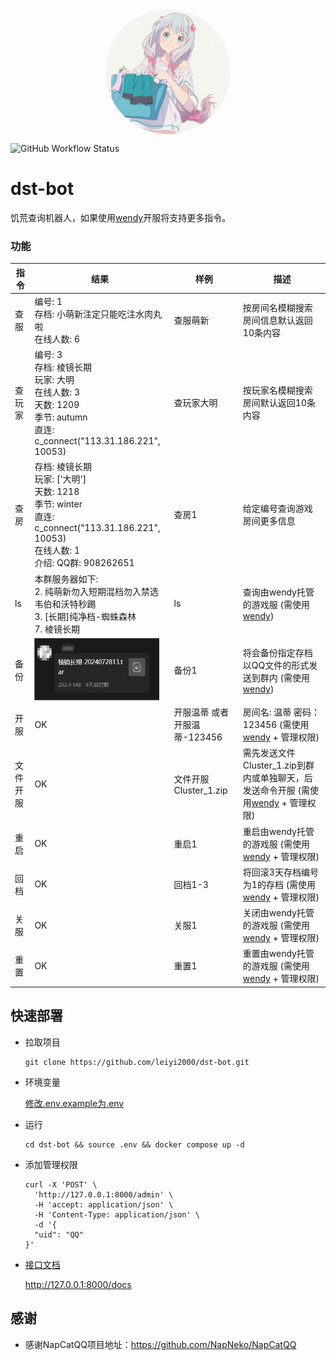 <div align="center">
    <img src="https://raw.githubusercontent.com/leiyi2000/dst-bot/main/docs/logo.png" style="width:200px; height:200px; border-radius:50%; display:block; margin:auto;" />
</div>


![GitHub Workflow Status](https://img.shields.io/github/actions/workflow/status/leiyi2000/dst-bot/main.yml)

# dst-bot
饥荒查询机器人，如果使用[wendy](https://github.com/leiyi2000/wendy)开服将支持更多指令。


### 功能

指令 | 结果 | 样例 | 描述
---- | --- | --- | ---
查服 | 编号: 1<br>存档: 小萌新注定只能吃注水肉丸啦<br>在线人数: 6 | 查服萌新 | 按房间名模糊搜索房间信息默认返回10条内容
查玩家 | 编号: 3<br>存档: 棱镜长期<br>玩家: 大明<br>在线人数: 3<br>天数: 1209<br>季节: autumn<br>直连: c_connect("113.31.186.221", 10053) | 查玩家大明 | 按玩家名模糊搜索房间默认返回10条内容
查房 | 存档: 棱镜长期<br>玩家: ['大明']<br>天数: 1218<br>季节: winter<br>直连: c_connect("113.31.186.221", 10053)<br>在线人数: 1<br>介绍: QQ群: 908262651 | 查房1 | 给定编号查询游戏房间更多信息
ls |  本群服务器如下: <br>2. 纯萌新勿入短期混档勿入禁选韦伯和沃特秒踢<br>3. [长期]纯净档-蜘蛛森林<br>7. 棱镜长期 | ls | 查询由wendy托管的游戏服 (需使用[wendy](https://github.com/leiyi2000/wendy))
备份 | <div align=""><img src="https://raw.githubusercontent.com/leiyi2000/dst-bot/main/docs/r1.png" style="width:200px; height:100px;" /></div> | 备份1 | 将会备份指定存档以QQ文件的形式发送到群内 (需使用[wendy](https://github.com/leiyi2000/wendy))
开服 | OK | 开服温蒂 或者 开服温蒂-123456 | 房间名: 温蒂 密码：123456 (需使用[wendy](https://github.com/leiyi2000/wendy) + 管理权限)
文件开服 | OK | 文件开服 Cluster_1.zip | 需先发送文件Cluster_1.zip到群内或单独聊天，后发送命令开服 (需使用[wendy](https://github.com/leiyi2000/wendy) + 管理权限)
重启 | OK | 重启1 | 重启由wendy托管的游戏服 (需使用[wendy](https://github.com/leiyi2000/wendy) + 管理权限)
回档 | OK | 回档1-3 | 将回滚3天存档编号为1的存档 (需使用[wendy](https://github.com/leiyi2000/wendy) + 管理权限)
关服 | OK | 关服1 | 关闭由wendy托管的游戏服 (需使用[wendy](https://github.com/leiyi2000/wendy) + 管理权限)
重置 | OK | 重置1 | 重置由wendy托管的游戏服 (需使用[wendy](https://github.com/leiyi2000/wendy) + 管理权限)

## 快速部署
- 拉取项目
  ```shell
  git clone https://github.com/leiyi2000/dst-bot.git
  ```

- 环境变量

  [修改.env.example为.env](.env.example)

- 运行
  ```shell
  cd dst-bot && source .env && docker compose up -d
  ```

- 添加管理权限
  ```shell
  curl -X 'POST' \
    'http://127.0.0.1:8000/admin' \
    -H 'accept: application/json' \
    -H 'Content-Type: application/json' \
    -d '{
    "uid": "QQ"
  }'
  ```

- [接口文档](http://127.0.0.1:8000/docs)

  http://127.0.0.1:8000/docs


## 感谢
- 感谢NapCatQQ项目地址：https://github.com/NapNeko/NapCatQQ
